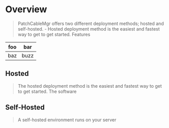 # Overview
> PatchCableMgr offers two different deployment methods; hosted and self-hosted.
    - Hosted deployment method is the easiest and fastest way to get to get started.  Features 

|foo | bar |
|----|-----|
|baz | buzz|

## Hosted
> The hosted deployment method is the easiest and fastest way to get to get started.  The software

## Self-Hosted
> A self-hosted environment runs on your server
